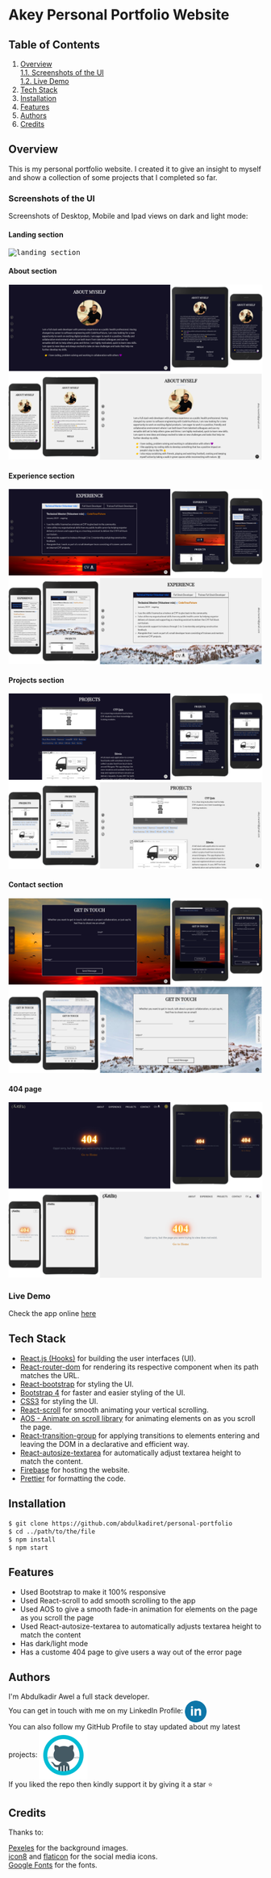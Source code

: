 # Akey Personal Portfolio Website

## Table of Contents

1. [Overview](#overview)  
   [1.1. Screenshots of the UI](#screenshots-of-the-ui)  
   [1.2. Live Demo](#live-demo)
2. [Tech Stack](#tech-stack)
3. [Installation](#installation)
4. [Features](#features)
5. [Authors](#authors)
6. [Credits](#credits)

## Overview

This is my personal portfolio website. I created it to give an insight to myself and show a collection of some projects that I completed so far.

### Screenshots of the UI

Screenshots of Desktop, Mobile and Ipad views on dark and light mode:

#### Landing section

<kbd>
<img src='client/images/screenshots/hero-section.png' alt="landing section" aria-hidden="true">
</kbd>

#### About section

<kbd>
<img src='client/images/screenshots/about-section.png' alt="about section" aria-hidden="true">
</kbd>

#### Experience section

<kbd>
<img src='client/images/screenshots/experience-section.png' alt="experience section" aria-hidden="true">
</kbd>

#### Projects section

<kbd>
<img src='client/images/screenshots/projects-section.png' alt="projects section" aria-hidden="true">
</kbd>

#### Contact section

<kbd>
<img src='client/images/screenshots/contact-section.png' alt="contact section" aria-hidden="true">
</kbd>

#### 404 page

<kbd>
<img src='client/images/screenshots/404 page.png' alt="404 page" aria-hidden="true">
</kbd>

### Live Demo

Check the app online [here](http://akey-portfolio.web.app/)

## Tech Stack

- [React.js (Hooks)](https://reactjs.org/docs/getting-started.html) for building the user interfaces (UI).
- [React-router-dom](https://reactrouter.com/web/guides/quick-start) for rendering its respective component when its path matches the URL.
- [React-bootstrap](https://react-bootstrap.github.io/) for styling the UI.
- [Bootstrap 4](https://getbootstrap.com) for faster and easier styling of the UI.
- [CSS3](https://www.w3schools.com/cssref) for styling the UI.
- [React-scroll](https://github.com/fisshy/react-scroll) for smooth animating your vertical scrolling.
- [AOS - Animate on scroll library](https://github.com/michalsnik/aos) for animating elements on as you scroll the page.
- [React-transition-group](https://reactcommunity.org/react-transition-group/) for applying transitions to elements entering and leaving the DOM in a declarative and efficient way.
- [React-autosize-textarea](https://github.com/buildo/react-autosize-textarea) for automatically adjust textarea height to match the content.
- [Firebase](https://firebase.google.com/docs/hosting) for hosting the website.
- [Prettier](https://prettier.io/) for formatting the code.

## Installation

```
$ git clone https://github.com/abdulkadiret/personal-portfolio
$ cd ../path/to/the/file
$ npm install
$ npm start
```

## Features

- Used Bootstrap to make it 100% responsive
- Used React-scroll to add smooth scrolling to the app
- Used AOS to give a smooth fade-in animation for elements on the page as you scroll the page
- Used React-autosize-textarea to automatically adjusts textarea height to match the content
- Has dark/light mode
- Has a custome 404 page to give users a way out of the error page

## Authors

I'm Abdulkadir Awel a full stack developer.  
You can get in touch with me on my LinkedIn Profile: [<img valign="middle" src="images/social-icons/linkedIn.png" alt="linkedin icon" width='43px' aria-hidden="true"/>](https://www.linkedin.com/in/abdulkadir-awel-23781a1a4/)  
You can also follow my GitHub Profile to stay updated about my latest projects: [<img valign="middle" src="images/social-icons/github.svg" alt="github icon" aria-hidden="true"/>](https://github.com/abdulkadiret)  
If you liked the repo then kindly support it by giving it a star :star:

## Credits

Thanks to:

[Pexeles](https://www.pexels.com/) for the background images.  
[icon8](https://icons8.com/) and [flaticon](https://www.flaticon.com/) for the social media icons.  
[Google Fonts](https://fonts.google.com/) for the fonts.
